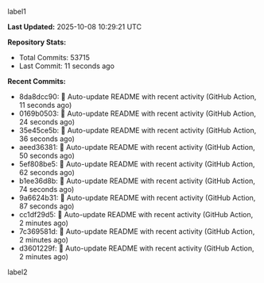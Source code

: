 
label1 
<!-- ACTIVITY_START -->
**Last Updated:** 2025-10-08 10:29:21 UTC

**Repository Stats:**
- Total Commits: 53715
- Last Commit: 11 seconds ago

**Recent Commits:**
- 8da8dcc90: 🤖 Auto-update README with recent activity (GitHub Action, 11 seconds ago)
- 0169b0503: 🤖 Auto-update README with recent activity (GitHub Action, 24 seconds ago)
- 35e45ce5b: 🤖 Auto-update README with recent activity (GitHub Action, 36 seconds ago)
- aeed36381: 🤖 Auto-update README with recent activity (GitHub Action, 50 seconds ago)
- 5ef808be5: 🤖 Auto-update README with recent activity (GitHub Action, 62 seconds ago)
- b1ee36d8b: 🤖 Auto-update README with recent activity (GitHub Action, 74 seconds ago)
- 9a6624b31: 🤖 Auto-update README with recent activity (GitHub Action, 87 seconds ago)
- cc1df29d5: 🤖 Auto-update README with recent activity (GitHub Action, 2 minutes ago)
- 7c369581d: 🤖 Auto-update README with recent activity (GitHub Action, 2 minutes ago)
- d3601229f: 🤖 Auto-update README with recent activity (GitHub Action, 2 minutes ago)
<!-- ACTIVITY_END -->

label2

